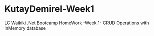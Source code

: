 # KutayDemirel-Week1
LC Waikiki .Net Bootcamp HomeWork -Week 1- CRUD Operations with InMemory database
